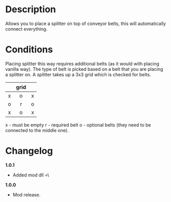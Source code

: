 # Description
Allows you to place a splitter on top of conveyor belts, this will automatically connect everything.

# Conditions
Placing splitter this way requires additional belts (as it would with placing vanilla way).
The type of belt is picked based on a belt that you are placing a splitter on.
A splitter takes up a 3x3 grid which is checked for belts.

|      | grid |      |
|:----:|:----:|:----:|
|   x  |   o  |   x  |
|   o  |   r  |   o  |
|   x  |   o  |   x  |

x - must be empty
r - required belt
o - optional belts (they need to be connected to the middle one).

# Changelog
**1.0.1**

* Added mod dll =\

**1.0.0**

* Mod release.